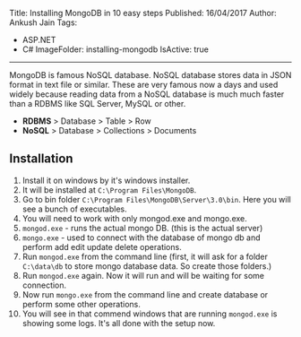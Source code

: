Title: Installing MongoDB in 10 easy steps
Published: 16/04/2017
Author: Ankush Jain
Tags:
  - ASP.NET
  - C#
ImageFolder: installing-mongodb
IsActive: true
---
MongoDB is famous NoSQL database. NoSQL database stores data in JSON format in text file or similar. These are very famous now a days and used widely because reading data from a NoSQL database is much much faster than a RDBMS like SQL Server, MySQL or other.
- **RDBMS** > Database > Table > Row
- **NoSQL** > Database > Collections > Documents

## Installation
1. Install it on windows by it's windows installer.
2. It will be installed at `C:\Program Files\MongoDB`.
3. Go to bin folder `C:\Program Files\MongoDB\Server\3.0\bin`. Here you will see a bunch of executables.
4. You will need to work with only mongod.exe and mongo.exe.
5. `mongod.exe` - runs the actual mongo DB. (this is the actual server)
6. `mongo.exe` - used to connect with the database of mongo db and perform add edit update delete operations.
7. Run `mongod.exe` from the command line (first, it will ask for a folder `C:\data\db` to store mongo database data. So create those folders.)
8. Run `mongod.exe` again. Now it will run and will be waiting for some connection.
9. Now run `mongo.exe` from the command line and create database or perform some other operations.
10. You will see in that commend windows that are running `mongod.exe` is showing some logs. It's all done with the setup now.